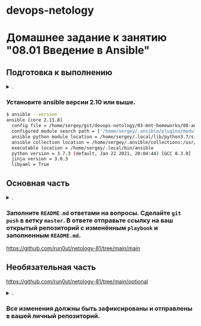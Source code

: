 devops-netology
===============

# Домашнее задание к занятию "08.01 Введение в Ansible"

</details>  

## Подготовка к выполнению

<details><summary>.</summary>

1. Установите ansible версии 2.10 или выше.
2. Создайте свой собственный публичный репозиторий на github с произвольным именем.
3. Скачайте [playbook](./playbook/) из репозитория с домашним заданием и перенесите его в свой репозиторий.

</details>  

### Установите ansible версии 2.10 или выше.

```bash
$ ansible --version
ansible [core 2.11.8]
  config file = /home/sergey/git/devops-netology/03-mnt-homeworks/08-ansible-01-base/playbook/ansible.cfg
  configured module search path = ['/home/sergey/.ansible/plugins/modules', '/usr/share/ansible/plugins/modules']
  ansible python module location = /home/sergey/.local/lib/python3.7/site-packages/ansible
  ansible collection location = /home/sergey/.ansible/collections:/usr/share/ansible/collections
  executable location = /home/sergey/.local/bin/ansible
  python version = 3.7.3 (default, Jan 22 2021, 20:04:44) [GCC 8.3.0]
  jinja version = 3.0.3
  libyaml = True
```

## Основная часть

<details><summary>.</summary>

1. Попробуйте запустить playbook на окружении из `test.yml`, зафиксируйте какое значение имеет факт `some_fact` для указанного хоста при выполнении playbook'a.
   ```bash
   $ ansible-playbook site.yml -i inventory/test.yml
   
   PLAY [Print os facts] ********************************************************************************************************************************************************************************************
   
   TASK [Gathering Facts] *******************************************************************************************************************************************************************************************
   ok: [localhost]
   
   TASK [Print OS] **************************************************************************************************************************************************************************************************
   ok: [localhost] => {
       "msg": "Debian"
   }
   
   TASK [Print fact] ************************************************************************************************************************************************************************************************
   ok: [localhost] => {
       "msg": 12
   }
   
   PLAY RECAP *******************************************************************************************************************************************************************************************************
   localhost                  : ok=3    changed=0    unreachable=0    failed=0    skipped=0    rescued=0    ignored=0
   
   ```
2. Найдите файл с переменными (group_vars) в котором задаётся найденное в первом пункте значение и поменяйте его на 'all default fact'.
   ```bash
   $ cat group_vars/all/examp.yml
   ---
     some_fact: "all default fact"
   ```
3. Воспользуйтесь подготовленным (используется `docker`) или создайте собственное окружение для проведения дальнейших испытаний.
   ```bash
   $ docker ps
   CONTAINER ID   IMAGE          COMMAND                CREATED              STATUS              PORTS     NAMES
   161d852c25a3   ubuntu:20.04   "tail -F /var/log/*"   About a minute ago   Up About a minute             ubuntu
   0df80bd3eacf   centos:7       "tail -F /var/log/*"   About a minute ago   Up About a minute             centos7
   ```
4. Проведите запуск playbook на окружении из `prod.yml`. Зафиксируйте полученные значения `some_fact` для каждого из `managed host`.
   ```bash
   $ ansible-playbook site.yml -i inventory/prod.yml
   
   PLAY [Print os facts] ******************************************************************************************************
   
   TASK [Gathering Facts] *****************************************************************************************************
   ok: [ubuntu]
   ok: [centos7]
   
   TASK [Print OS] ************************************************************************************************************
   ok: [centos7] => {
       "msg": "CentOS"
   }
   ok: [ubuntu] => {
       "msg": "Ubuntu"
   }
   
   TASK [Print fact] **********************************************************************************************************
   ok: [centos7] => {
       "msg": "el"
   }
   ok: [ubuntu] => {
       "msg": "deb"
   }
   
   PLAY RECAP *****************************************************************************************************************
   centos7                    : ok=3    changed=0    unreachable=0    failed=0    skipped=0    rescued=0    ignored=0
   ubuntu                     : ok=3    changed=0    unreachable=0    failed=0    skipped=0    rescued=0    ignored=0
   ```
5. Добавьте факты в `group_vars` каждой из групп хостов так, чтобы для `some_fact` получились следующие значения: для `deb` - 'deb default fact', для `el` - 'el default fact'.
   ```bash
   $ cat group_vars/{deb,el}/*
   ---
     some_fact: "deb default fact"
   ---
     some_fact: "el default fact"
   ```
6. Повторите запуск playbook на окружении `prod.yml`. Убедитесь, что выдаются корректные значения для всех хостов.
   ```bash
   $ ansible-playbook site.yml -i inventory/prod.yml
   
   PLAY [Print os facts] ******************************************************************************************************
   
   TASK [Gathering Facts] *****************************************************************************************************
   ok: [ubuntu]
   ok: [centos7]
   
   TASK [Print OS] ************************************************************************************************************
   ok: [centos7] => {
       "msg": "CentOS"
   }
   ok: [ubuntu] => {
       "msg": "Ubuntu"
   }
   
   TASK [Print fact] **********************************************************************************************************
   ok: [centos7] => {
       "msg": "el default fact"
   }
   ok: [ubuntu] => {
       "msg": "deb default fact"
   }
   
   PLAY RECAP *****************************************************************************************************************
   centos7                    : ok=3    changed=0    unreachable=0    failed=0    skipped=0    rescued=0    ignored=0
   ubuntu                     : ok=3    changed=0    unreachable=0    failed=0    skipped=0    rescued=0    ignored=0
   ```
7. При помощи `ansible-vault` зашифруйте факты в `group_vars/deb` и `group_vars/el` с паролем `netology`.
   ```bash
   $ cat group_vars/{deb,el}/*
   $ANSIBLE_VAULT;1.1;AES256
   35396161313162366362323063396532336563643230333230626532306138626564633330323566
   6434316361363938646235666235333238363136623435630a316664643933393934386162646333
   61323366393139396638316537393938323030383966633764336139306233376265383935303033
   6464303837326436300a343537386636303661303232616166316337636366353438656363386439
   64363238373435316266626662306138336132643162376232326238326131303631376665663830
   3762623862363536326331386461356432623637333562653261
   $ANSIBLE_VAULT;1.1;AES256
   30613538346362333266326563626664353761393163616165343232316436306232313233666330
   3137316233383130353337333932346631663562333764610a343561653636613162653763656436
   32363865393430356265316638616164363332386631366438633139646636626566333365613439
   3262373832303935360a323765366663323931643733646334613064343634663339383832653061
   64393335393465343164633431323631346533353633636230643431663835653065653763663864
   3131636466363564353263653933393964363033353465613336
   ```
8. Запустите playbook на окружении `prod.yml`. При запуске `ansible` должен запросить у вас пароль. Убедитесь в работоспособности.
   ```bash
   $ ansible-playbook site.yml -i inventory/prod.yml --vault-password-file vault_password.txt
   
   PLAY [Print os facts] ******************************************************************************************************
   
   TASK [Gathering Facts] *****************************************************************************************************
   ok: [ubuntu]
   ok: [centos7]
   
   TASK [Print OS] ************************************************************************************************************
   ok: [centos7] => {
       "msg": "CentOS"
   }
   ok: [ubuntu] => {
       "msg": "Ubuntu"
   }
   
   TASK [Print fact] **********************************************************************************************************
   ok: [centos7] => {
       "msg": "el default fact"
   }
   ok: [ubuntu] => {
       "msg": "deb default fact"
   }
   
   PLAY RECAP *****************************************************************************************************************
   centos7                    : ok=3    changed=0    unreachable=0    failed=0    skipped=0    rescued=0    ignored=0
   ubuntu                     : ok=3    changed=0    unreachable=0    failed=0    skipped=0    rescued=0    ignored=0
   ```
9. Посмотрите при помощи `ansible-doc` список плагинов для подключения. Выберите подходящий для работы на `control node`.
   ```
   ???
   ```
10. В `prod.yml` добавьте новую группу хостов с именем  `local`, в ней разместите localhost с необходимым типом подключения.
    ```yaml
    $ cat inventory/prod.yml
    ---
      el:
        hosts:
          centos7:
            ansible_connection: docker
      deb:
        hosts:
          ubuntu:
            ansible_connection: docker
      local:
        hosts:
          localhost:
            ansible_connection: local
    ```
11. Запустите playbook на окружении `prod.yml`. При запуске `ansible` должен запросить у вас пароль. Убедитесь что факты `some_fact` для каждого из хостов определены из верных `group_vars`.
    ```bash
    $ ansible-playbook site.yml -i inventory/prod.yml --vault-password-file vault_password.txt
    
    PLAY [Print os facts] **********************************************************************************************
    
    TASK [Gathering Facts] *********************************************************************************************
    ok: [localhost]
    ok: [ubuntu]
    ok: [centos7]
    
    TASK [Print OS] ****************************************************************************************************
    ok: [localhost] => {
        "msg": "Debian"
    }
    ok: [ubuntu] => {
        "msg": "Ubuntu"
    }
    ok: [centos7] => {
        "msg": "CentOS"
    }
    
    TASK [Print fact] **************************************************************************************************
    ok: [localhost] => {
        "msg": "all default fact"
    }
    ok: [centos7] => {
        "msg": "el default fact"
    }
    ok: [ubuntu] => {
        "msg": "deb default fact"
    }
    
    PLAY RECAP *********************************************************************************************************
    centos7                    : ok=3    changed=0    unreachable=0    failed=0    skipped=0    rescued=0    ignored=0
    localhost                  : ok=3    changed=0    unreachable=0    failed=0    skipped=0    rescued=0    ignored=0
    ubuntu                     : ok=3    changed=0    unreachable=0    failed=0    skipped=0    rescued=0    ignored=0
    ```
12. Заполните `README.md` ответами на вопросы. Сделайте `git push` в ветку `master`. В ответе отправьте ссылку на ваш открытый репозиторий с изменённым `playbook` и заполненным `README.md`.

</details>  

###  Заполните `README.md` ответами на вопросы. Сделайте `git push` в ветку `master`. В ответе отправьте ссылку на ваш открытый репозиторий с изменённым `playbook` и заполненным `README.md`.

https://github.com/run0ut/netology-81/tree/main/main

## Необязательная часть

https://github.com/run0ut/netology-81/tree/main/optional

<details><summary>.</summary>

1. При помощи `ansible-vault` расшифруйте все зашифрованные файлы с переменными.
2. Зашифруйте отдельное значение `PaSSw0rd` для переменной `some_fact` паролем `netology`. Добавьте полученное значение в `group_vars/all/exmp.yml`.
3. Запустите `playbook`, убедитесь, что для нужных хостов применился новый `fact`.
4. Добавьте новую группу хостов `fedora`, самостоятельно придумайте для неё переменную. В качестве образа можно использовать [этот](https://hub.docker.com/r/pycontribs/fedora).
5. Напишите скрипт на bash: автоматизируйте поднятие необходимых контейнеров, запуск ansible-playbook и остановку контейнеров.
6. Все изменения должны быть зафиксированы и отправлены в вашей личный репозиторий.

</details>

### Все изменения должны быть зафиксированы и отправлены в вашей личный репозиторий.

